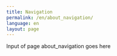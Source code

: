```yaml
---
title: Navigation
permalink: /en/about_navigation/
language: en
layout: page
---
```


Input of page about_navigation goes here
